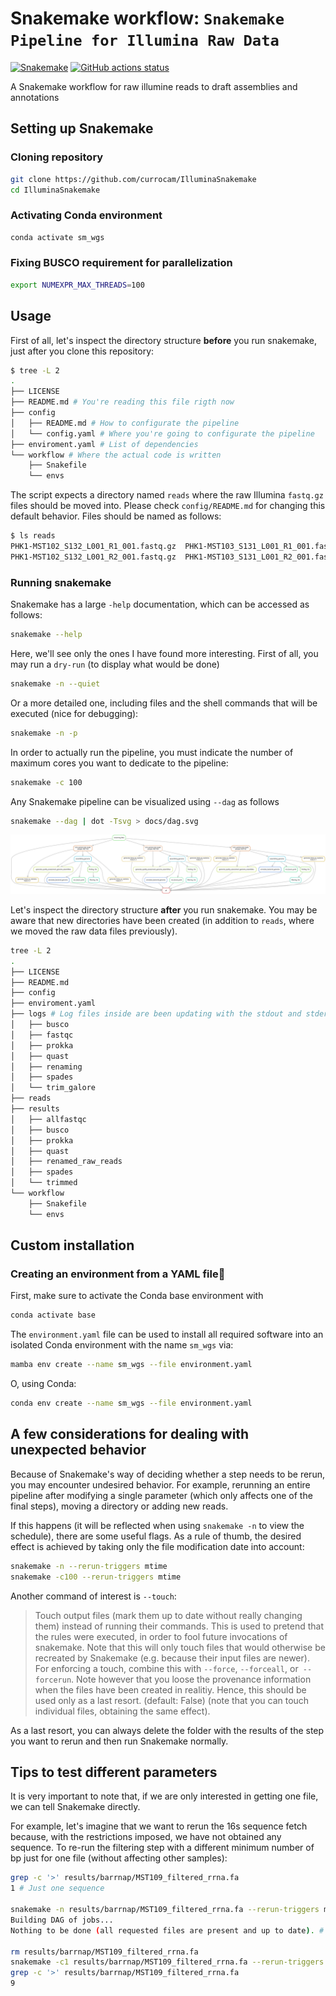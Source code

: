 # Snakemake workflow: `Snakemake Pipeline for Illumina Raw Data`

[![Snakemake](https://img.shields.io/badge/snakemake-≥6.3.0-brightgreen.svg)](https://snakemake.github.io)
[![GitHub actions status](https://github.com/currocam/IlluminaSnakemake/workflows/Tests/badge.svg?branch=main)](https://github.com/currocam/IlluminaSnakemake/actions?query=branch%3Amain+workflow%3ATests)

A Snakemake workflow for raw illumine reads to draft assemblies and annotations

## Setting up Snakemake

### Cloning repository

```bash
git clone https://github.com/currocam/IlluminaSnakemake
cd IlluminaSnakemake
```

### Activating Conda environment

```bash
conda activate sm_wgs
```

### Fixing BUSCO requirement for parallelization

```bash
export NUMEXPR_MAX_THREADS=100
```

## Usage

First of all, let's inspect the directory structure **before** you run snakemake, just after you clone this repository:

```bash
$ tree -L 2
.
├── LICENSE
├── README.md # You're reading this file rigth now
├── config
│   ├── README.md # How to configurate the pipeline
│   └── config.yaml # Where you're going to configurate the pipeline
├── enviroment.yaml # List of dependencies
└── workflow # Where the actual code is written
    ├── Snakefile
    └── envs
```

The script expects a directory named `reads` where the raw Illumina `fastq.gz` files should be moved into. Please check `config/README.md` for changing this default behavior. Files should be named as follows:

```bash
$ ls reads
PHK1-MST102_S132_L001_R1_001.fastq.gz  PHK1-MST103_S131_L001_R1_001.fastq.gz
PHK1-MST102_S132_L001_R2_001.fastq.gz  PHK1-MST103_S131_L001_R2_001.fastq.gz
```

### Running snakemake

Snakemake has a large `-help` documentation, which can be accessed as follows:

```bash
snakemake --help
```

Here, we'll see only the ones I have found more interesting. First of all, you may run a `dry-run` (to display what would be done)

```bash
snakemake -n --quiet
```

Or a more detailed one, including files and the shell commands that will be executed (nice for debugging):

```bash
snakemake -n -p
```

In order to actually run the pipeline, you must indicate the number of maximum cores you want to dedicate to the pipeline:

```bash
snakemake -c 100
```

Any Snakemake pipeline can be visualized using `--dag` as follows

```bash
snakemake --dag | dot -Tsvg > docs/dag.svg
```

![DAG](docs/dag.svg)

Let's inspect the directory structure **after** you run snakemake. You may be aware that new directories have been created (in addition to `reads`, where we moved the raw data files previously).

```bash
tree -L 2
.
├── LICENSE
├── README.md
├── config
├── enviroment.yaml
├── logs # Log files inside are been updating with the stdout and stderr, in case you want to check how is everything going.
│   ├── busco
│   ├── fastqc
│   ├── prokka
│   ├── quast
│   ├── renaming
│   ├── spades
│   └── trim_galore
├── reads
├── results
│   ├── allfastqc
│   ├── busco
│   ├── prokka
│   ├── quast
│   ├── renamed_raw_reads
│   ├── spades
│   └── trimmed
└── workflow
    ├── Snakefile
    └── envs
```

## Custom installation

### Creating an environment from a YAML file

First, make sure to activate the Conda base environment with

```bash
conda activate base
```

The `environment.yaml` file can be used to install all required software into an isolated Conda environment with the name `sm_wgs` via:

```bash
mamba env create --name sm_wgs --file environment.yaml
```

O, using Conda:

```bash
conda env create --name sm_wgs --file environment.yaml
```

## A few considerations for dealing with unexpected behavior

Because of Snakemake's way of deciding whether a step needs to be rerun, you may encounter undesired behavior. For example, rerunning an entire pipeline after modifying a single parameter (which only affects one of the final steps), moving a directory or adding new reads.

If this happens (it will be reflected when using `snakemake -n` to view the schedule), there are some useful flags. As a rule of thumb, the desired effect is achieved by taking only the file modification date into account:

```bash
snakemake -n --rerun-triggers mtime
snakemake -c100 --rerun-triggers mtime
```

Another command of interest is `--touch`:

> Touch output files (mark them up to date without really changing them) instead of running their commands. This is used to pretend that the rules were executed, in order to fool future invocations of snakemake. Note that this will only touch files that would otherwise be recreated by Snakemake (e.g. because their input files are newer). For enforcing a touch, combine this with `--force`, `--forceall`, or` --forcerun`. Note however that you loose the provenance information when the files have been created in realitiy. Hence, this should be used only as a last resort. (default: False) (note that you can touch individual files, obtaining the same effect).

As a last resort, you can always delete the folder with the results of the step you want to rerun and then run Snakemake normally.

## Tips to test different parameters

It is very important to note that, if we are only interested in getting one file, we can tell Snakemake directly.

For example, let's imagine that we want to rerun the 16s sequence fetch because, with the restrictions imposed, we have not obtained any sequence. To re-run the filtering step with a different minimum number of bp just for one file (without affecting other samples):

```bash
grep -c '>' results/barrnap/MST109_filtered_rrna.fa
1 # Just one sequence

snakemake -n results/barrnap/MST109_filtered_rrna.fa --rerun-triggers mtime
Building DAG of jobs...
Nothing to be done (all requested files are present and up to date). # Expected behavior

rm results/barrnap/MST109_filtered_rrna.fa
snakemake -c1 results/barrnap/MST109_filtered_rrna.fa --rerun-triggers mtime --config minumun_16s_allowed=0
grep -c '>' results/barrnap/MST109_filtered_rrna.fa
9
```
